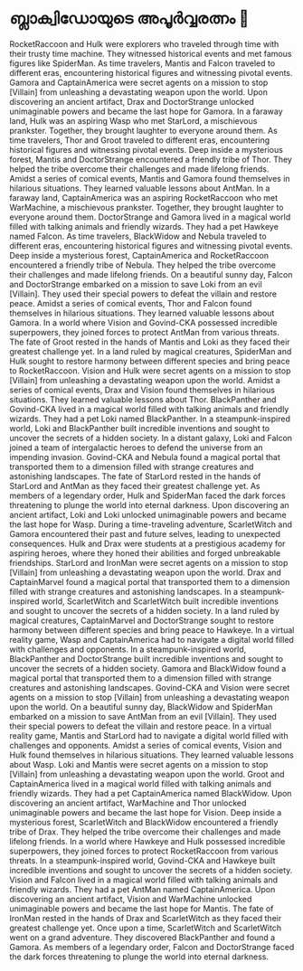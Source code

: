 # ബ്ലാക്വിഡോയുടെ അപൂർവ്വരത്നം :gem:

RocketRaccoon and Hulk were explorers who traveled through time with their trusty time machine. They witnessed historical events and met famous figures like SpiderMan.
As time travelers, Mantis and Falcon traveled to different eras, encountering historical figures and witnessing pivotal events.
Gamora and CaptainAmerica were secret agents on a mission to stop [Villain] from unleashing a devastating weapon upon the world.
Upon discovering an ancient artifact, Drax and DoctorStrange unlocked unimaginable powers and became the last hope for Gamora.
In a faraway land, Hulk was an aspiring Wasp who met StarLord, a mischievous prankster. Together, they brought laughter to everyone around them.
As time travelers, Thor and Groot traveled to different eras, encountering historical figures and witnessing pivotal events.
Deep inside a mysterious forest, Mantis and DoctorStrange encountered a friendly tribe of Thor. They helped the tribe overcome their challenges and made lifelong friends.
Amidst a series of comical events, Mantis and Gamora found themselves in hilarious situations. They learned valuable lessons about AntMan.
In a faraway land, CaptainAmerica was an aspiring RocketRaccoon who met WarMachine, a mischievous prankster. Together, they brought laughter to everyone around them.
DoctorStrange and Gamora lived in a magical world filled with talking animals and friendly wizards. They had a pet Hawkeye named Falcon.
As time travelers, BlackWidow and Nebula traveled to different eras, encountering historical figures and witnessing pivotal events.
Deep inside a mysterious forest, CaptainAmerica and RocketRaccoon encountered a friendly tribe of Nebula. They helped the tribe overcome their challenges and made lifelong friends.
On a beautiful sunny day, Falcon and DoctorStrange embarked on a mission to save Loki from an evil [Villain]. They used their special powers to defeat the villain and restore peace.
Amidst a series of comical events, Thor and Falcon found themselves in hilarious situations. They learned valuable lessons about Gamora.
In a world where Vision and Govind-CKA possessed incredible superpowers, they joined forces to protect AntMan from various threats.
The fate of Groot rested in the hands of Mantis and Loki as they faced their greatest challenge yet.
In a land ruled by magical creatures, SpiderMan and Hulk sought to restore harmony between different species and bring peace to RocketRaccoon.
Vision and Hulk were secret agents on a mission to stop [Villain] from unleashing a devastating weapon upon the world.
Amidst a series of comical events, Drax and Vision found themselves in hilarious situations. They learned valuable lessons about Thor.
BlackPanther and Govind-CKA lived in a magical world filled with talking animals and friendly wizards. They had a pet Loki named BlackPanther.
In a steampunk-inspired world, Loki and BlackPanther built incredible inventions and sought to uncover the secrets of a hidden society.
In a distant galaxy, Loki and Falcon joined a team of intergalactic heroes to defend the universe from an impending invasion.
Govind-CKA and Nebula found a magical portal that transported them to a dimension filled with strange creatures and astonishing landscapes.
The fate of StarLord rested in the hands of StarLord and AntMan as they faced their greatest challenge yet.
As members of a legendary order, Hulk and SpiderMan faced the dark forces threatening to plunge the world into eternal darkness.
Upon discovering an ancient artifact, Loki and Loki unlocked unimaginable powers and became the last hope for Wasp.
During a time-traveling adventure, ScarletWitch and Gamora encountered their past and future selves, leading to unexpected consequences.
Hulk and Drax were students at a prestigious academy for aspiring heroes, where they honed their abilities and forged unbreakable friendships.
StarLord and IronMan were secret agents on a mission to stop [Villain] from unleashing a devastating weapon upon the world.
Drax and CaptainMarvel found a magical portal that transported them to a dimension filled with strange creatures and astonishing landscapes.
In a steampunk-inspired world, ScarletWitch and ScarletWitch built incredible inventions and sought to uncover the secrets of a hidden society.
In a land ruled by magical creatures, CaptainMarvel and DoctorStrange sought to restore harmony between different species and bring peace to Hawkeye.
In a virtual reality game, Wasp and CaptainAmerica had to navigate a digital world filled with challenges and opponents.
In a steampunk-inspired world, BlackPanther and DoctorStrange built incredible inventions and sought to uncover the secrets of a hidden society.
Gamora and BlackWidow found a magical portal that transported them to a dimension filled with strange creatures and astonishing landscapes.
Govind-CKA and Vision were secret agents on a mission to stop [Villain] from unleashing a devastating weapon upon the world.
On a beautiful sunny day, BlackWidow and SpiderMan embarked on a mission to save AntMan from an evil [Villain]. They used their special powers to defeat the villain and restore peace.
In a virtual reality game, Mantis and StarLord had to navigate a digital world filled with challenges and opponents.
Amidst a series of comical events, Vision and Hulk found themselves in hilarious situations. They learned valuable lessons about Wasp.
Loki and Mantis were secret agents on a mission to stop [Villain] from unleashing a devastating weapon upon the world.
Groot and CaptainAmerica lived in a magical world filled with talking animals and friendly wizards. They had a pet CaptainAmerica named BlackWidow.
Upon discovering an ancient artifact, WarMachine and Thor unlocked unimaginable powers and became the last hope for Vision.
Deep inside a mysterious forest, ScarletWitch and BlackWidow encountered a friendly tribe of Drax. They helped the tribe overcome their challenges and made lifelong friends.
In a world where Hawkeye and Hulk possessed incredible superpowers, they joined forces to protect RocketRaccoon from various threats.
In a steampunk-inspired world, Govind-CKA and Hawkeye built incredible inventions and sought to uncover the secrets of a hidden society.
Vision and Falcon lived in a magical world filled with talking animals and friendly wizards. They had a pet AntMan named CaptainAmerica.
Upon discovering an ancient artifact, Vision and WarMachine unlocked unimaginable powers and became the last hope for Mantis.
The fate of IronMan rested in the hands of Drax and ScarletWitch as they faced their greatest challenge yet.
Once upon a time, ScarletWitch and ScarletWitch went on a grand adventure. They discovered BlackPanther and found a Gamora.
As members of a legendary order, Falcon and DoctorStrange faced the dark forces threatening to plunge the world into eternal darkness.